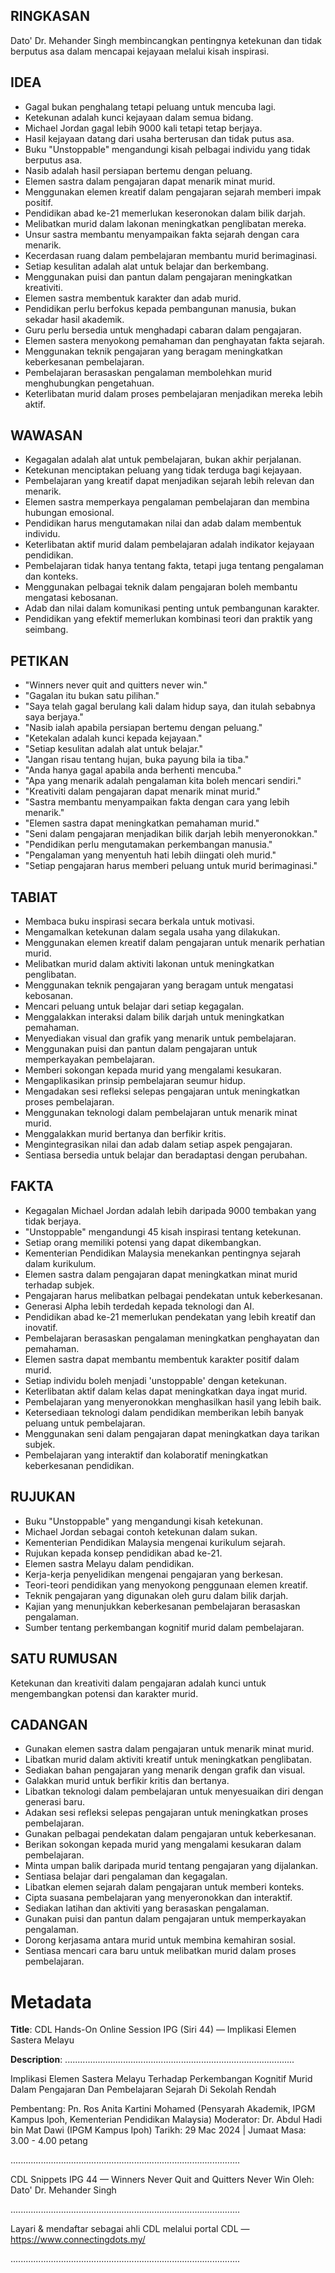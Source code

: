 ## RINGKASAN
Dato' Dr. Mehander Singh membincangkan pentingnya ketekunan dan tidak berputus asa dalam mencapai kejayaan melalui kisah inspirasi.

## IDEA
- Gagal bukan penghalang tetapi peluang untuk mencuba lagi.
- Ketekunan adalah kunci kejayaan dalam semua bidang.
- Michael Jordan gagal lebih 9000 kali tetapi tetap berjaya.
- Hasil kejayaan datang dari usaha berterusan dan tidak putus asa.
- Buku "Unstoppable" mengandungi kisah pelbagai individu yang tidak berputus asa.
- Nasib adalah hasil persiapan bertemu dengan peluang.
- Elemen sastra dalam pengajaran dapat menarik minat murid.
- Menggunakan elemen kreatif dalam pengajaran sejarah memberi impak positif.
- Pendidikan abad ke-21 memerlukan keseronokan dalam bilik darjah.
- Melibatkan murid dalam lakonan meningkatkan penglibatan mereka.
- Unsur sastra membantu menyampaikan fakta sejarah dengan cara menarik.
- Kecerdasan ruang dalam pembelajaran membantu murid berimaginasi.
- Setiap kesulitan adalah alat untuk belajar dan berkembang.
- Menggunakan puisi dan pantun dalam pengajaran meningkatkan kreativiti.
- Elemen sastra membentuk karakter dan adab murid.
- Pendidikan perlu berfokus kepada pembangunan manusia, bukan sekadar hasil akademik.
- Guru perlu bersedia untuk menghadapi cabaran dalam pengajaran.
- Elemen sastera menyokong pemahaman dan penghayatan fakta sejarah.
- Menggunakan teknik pengajaran yang beragam meningkatkan keberkesanan pembelajaran.
- Pembelajaran berasaskan pengalaman membolehkan murid menghubungkan pengetahuan.
- Keterlibatan murid dalam proses pembelajaran menjadikan mereka lebih aktif.

## WAWASAN
- Kegagalan adalah alat untuk pembelajaran, bukan akhir perjalanan.
- Ketekunan menciptakan peluang yang tidak terduga bagi kejayaan.
- Pembelajaran yang kreatif dapat menjadikan sejarah lebih relevan dan menarik.
- Elemen sastra memperkaya pengalaman pembelajaran dan membina hubungan emosional.
- Pendidikan harus mengutamakan nilai dan adab dalam membentuk individu.
- Keterlibatan aktif murid dalam pembelajaran adalah indikator kejayaan pendidikan.
- Pembelajaran tidak hanya tentang fakta, tetapi juga tentang pengalaman dan konteks.
- Menggunakan pelbagai teknik dalam pengajaran boleh membantu mengatasi kebosanan.
- Adab dan nilai dalam komunikasi penting untuk pembangunan karakter.
- Pendidikan yang efektif memerlukan kombinasi teori dan praktik yang seimbang.

## PETIKAN
- "Winners never quit and quitters never win."
- "Gagalan itu bukan satu pilihan."
- "Saya telah gagal berulang kali dalam hidup saya, dan itulah sebabnya saya berjaya."
- "Nasib ialah apabila persiapan bertemu dengan peluang."
- "Ketekalan adalah kunci kepada kejayaan."
- "Setiap kesulitan adalah alat untuk belajar."
- "Jangan risau tentang hujan, buka payung bila ia tiba."
- "Anda hanya gagal apabila anda berhenti mencuba."
- "Apa yang menarik adalah pengalaman kita boleh mencari sendiri."
- "Kreativiti dalam pengajaran dapat menarik minat murid."
- "Sastra membantu menyampaikan fakta dengan cara yang lebih menarik."
- "Elemen sastra dapat meningkatkan pemahaman murid."
- "Seni dalam pengajaran menjadikan bilik darjah lebih menyeronokkan."
- "Pendidikan perlu mengutamakan perkembangan manusia."
- "Pengalaman yang menyentuh hati lebih diingati oleh murid."
- "Setiap pengajaran harus memberi peluang untuk murid berimaginasi."

## TABIAT
- Membaca buku inspirasi secara berkala untuk motivasi.
- Mengamalkan ketekunan dalam segala usaha yang dilakukan.
- Menggunakan elemen kreatif dalam pengajaran untuk menarik perhatian murid.
- Melibatkan murid dalam aktiviti lakonan untuk meningkatkan penglibatan.
- Menggunakan teknik pengajaran yang beragam untuk mengatasi kebosanan.
- Mencari peluang untuk belajar dari setiap kegagalan.
- Menggalakkan interaksi dalam bilik darjah untuk meningkatkan pemahaman.
- Menyediakan visual dan grafik yang menarik untuk pembelajaran.
- Menggunakan puisi dan pantun dalam pengajaran untuk memperkayakan pembelajaran.
- Memberi sokongan kepada murid yang mengalami kesukaran.
- Mengaplikasikan prinsip pembelajaran seumur hidup.
- Mengadakan sesi refleksi selepas pengajaran untuk meningkatkan proses pembelajaran.
- Menggunakan teknologi dalam pembelajaran untuk menarik minat murid.
- Menggalakkan murid bertanya dan berfikir kritis.
- Mengintegrasikan nilai dan adab dalam setiap aspek pengajaran.
- Sentiasa bersedia untuk belajar dan beradaptasi dengan perubahan.

## FAKTA
- Kegagalan Michael Jordan adalah lebih daripada 9000 tembakan yang tidak berjaya.
- "Unstoppable" mengandungi 45 kisah inspirasi tentang ketekunan.
- Setiap orang memiliki potensi yang dapat dikembangkan.
- Kementerian Pendidikan Malaysia menekankan pentingnya sejarah dalam kurikulum.
- Elemen sastra dalam pengajaran dapat meningkatkan minat murid terhadap subjek.
- Pengajaran harus melibatkan pelbagai pendekatan untuk keberkesanan.
- Generasi Alpha lebih terdedah kepada teknologi dan AI.
- Pendidikan abad ke-21 memerlukan pendekatan yang lebih kreatif dan inovatif.
- Pembelajaran berasaskan pengalaman meningkatkan penghayatan dan pemahaman.
- Elemen sastra dapat membantu membentuk karakter positif dalam murid.
- Setiap individu boleh menjadi 'unstoppable' dengan ketekunan.
- Keterlibatan aktif dalam kelas dapat meningkatkan daya ingat murid.
- Pembelajaran yang menyeronokkan menghasilkan hasil yang lebih baik.
- Ketersediaan teknologi dalam pendidikan memberikan lebih banyak peluang untuk pembelajaran.
- Menggunakan seni dalam pengajaran dapat meningkatkan daya tarikan subjek.
- Pembelajaran yang interaktif dan kolaboratif meningkatkan keberkesanan pendidikan.

## RUJUKAN
- Buku "Unstoppable" yang mengandungi kisah ketekunan.
- Michael Jordan sebagai contoh ketekunan dalam sukan.
- Kementerian Pendidikan Malaysia mengenai kurikulum sejarah.
- Rujukan kepada konsep pendidikan abad ke-21.
- Elemen sastra Melayu dalam pendidikan.
- Kerja-kerja penyelidikan mengenai pengajaran yang berkesan.
- Teori-teori pendidikan yang menyokong penggunaan elemen kreatif.
- Teknik pengajaran yang digunakan oleh guru dalam bilik darjah.
- Kajian yang menunjukkan keberkesanan pembelajaran berasaskan pengalaman.
- Sumber tentang perkembangan kognitif murid dalam pembelajaran.

## SATU RUMUSAN
Ketekunan dan kreativiti dalam pengajaran adalah kunci untuk mengembangkan potensi dan karakter murid.

## CADANGAN
- Gunakan elemen sastra dalam pengajaran untuk menarik minat murid.
- Libatkan murid dalam aktiviti kreatif untuk meningkatkan penglibatan.
- Sediakan bahan pengajaran yang menarik dengan grafik dan visual.
- Galakkan murid untuk berfikir kritis dan bertanya.
- Libatkan teknologi dalam pembelajaran untuk menyesuaikan diri dengan generasi baru.
- Adakan sesi refleksi selepas pengajaran untuk meningkatkan proses pembelajaran.
- Gunakan pelbagai pendekatan dalam pengajaran untuk keberkesanan.
- Berikan sokongan kepada murid yang mengalami kesukaran dalam pembelajaran.
- Minta umpan balik daripada murid tentang pengajaran yang dijalankan.
- Sentiasa belajar dari pengalaman dan kegagalan.
- Libatkan elemen sejarah dalam pengajaran untuk memberi konteks.
- Cipta suasana pembelajaran yang menyeronokkan dan interaktif.
- Sediakan latihan dan aktiviti yang berasaskan pengalaman.
- Gunakan puisi dan pantun dalam pengajaran untuk memperkayakan pengalaman.
- Dorong kerjasama antara murid untuk membina kemahiran sosial.
- Sentiasa mencari cara baru untuk melibatkan murid dalam proses pembelajaran.

# Metadata
**Title**: CDL Hands-On Online Session IPG (Siri 44) — Implikasi Elemen Sastera Melayu

**Description**: ...........................................................................................

Implikasi Elemen Sastera Melayu Terhadap Perkembangan Kognitif Murid Dalam Pengajaran Dan Pembelajaran Sejarah Di Sekolah Rendah

Pembentang: Pn. Ros Anita Kartini Mohamed (Pensyarah Akademik, 
IPGM Kampus Ipoh, Kementerian Pendidikan Malaysia)
Moderator: Dr. Abdul Hadi bin Mat Dawi (IPGM Kampus Ipoh)
Tarikh: 29 Mac 2024   |   Jumaat
Masa: 3.00 - 4.00 petang

...........................................................................................

CDL Snippets IPG 44 — Winners Never Quit and Quitters Never Win
Oleh: Dato' Dr. Mehander Singh

...........................................................................................

Layari & mendaftar sebagai ahli CDL melalui portal CDL — https://www.connectingdots.my/

...........................................................................................